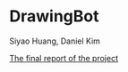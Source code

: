 # DrawingBot
Siyao Huang, Daniel Kim

[The final report of the project](https://courses.ece.cornell.edu/ece5990/ECE5725_Spring2018_Projects/dsk252_sh2435/index.html "Report")
